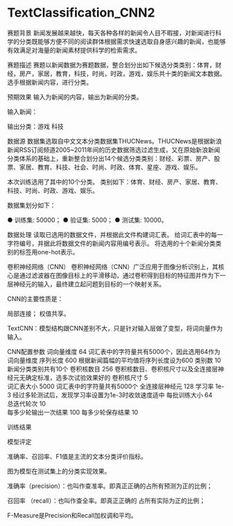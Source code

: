 # TextClassification_CNN2
赛题背景
新闻发展越来越快，每天各种各样的新闻令人目不暇接，对新闻进行科学的分类既能够方便不同的阅读群体根据需求快速选取自身感兴趣的新闻，也能够有效满足对海量的新闻素材提供科学的检索需求。

赛题描述
赛题以新闻数据为赛题数据，整合划分出如下候选分类类别：体育，财经，房产，家居，教育，科技，时尚，时政，游戏，娱乐共十类的新闻文本数据。选手根据新闻内容，进行分类。

预期效果
输入为新闻的内容，输出为新闻的分类。

输入新闻：



输出分类：游戏     科技

数据源
数据集选取自中文文本分类数据集THUCNews。THUCNews是根据新浪新闻RSS订阅频道2005~2011年间的历史数据筛选过滤生成，又在原始新浪新闻分类体系的基础上，重新整合划分出14个候选分类类别：财经、彩票、房产、股票、家居、教育、科技、社会、时尚、时政、体育、星座、游戏、娱乐。

本次训练选用了其中的10个分类。
类别如下：体育、财经、房产、家居、教育、科技、时尚、时政、游戏、娱乐。

数据集划分如下：

●   训练集: 50000；
●   验证集: 5000；
●   测试集: 10000。

数据处理
读取已选用的数据文件，并根据此文件构建词汇表。
给词汇表中的每一字符编号，并据此将数据文件的新闻内容用编号表示。
将选用的十个新闻分类类别的标签用one-hot表示。

卷积神经网络（CNN）
卷积神经网络（CNN）广泛应用于图像分析识别上，其核心是通过滤波器在图像目标上的平滑移动，通过卷积得到目标的特征图并作为下一层神经元的输入，最终建立起问题到目标的一个映射关系。

CNN的主要性质是：

局部连接；
权值共享。


TextCNN：模型结构跟CNN差别不大，只是针对输入层做了变型，将词向量作为输入。


CNN配置参数
词向量维度	64	词汇表中的字符量共有5000个，因此选用64作为词向量维度
序列长度	600	根据新闻篇幅的平均值将序列长度设为600
类别数	10	新闻分类类别共有10个
卷积核数目	256	卷积核数目、卷积核尺寸以及全连接层神经元无确定标准，选多次试验效果好的
卷积核尺寸	5	
词汇表大小	5000	词汇表中的字符量共有5000个
全连接层神经元	128	
学习率	1e-3	经过多轮测试后，发现学习率设置为1e-3时收敛速度适中
每批训练大小	64	
总迭代轮次	10	
每多少轮输出一次结果	100	
每多少轮保存结果	10	




训练结果



模型评定

准确率、召回率、F1值是主流的文本分类评价指标。

图为模型在测试集上的分类实现效果。

准确率（precision）：也叫作查准率。即真正正确的占所有预测为正的比例；

召回率 （recall）：也叫作查全率。即真正正确的
占所有实际为正的比例；

F-Measure是Precision和Recall加权调和平均。
